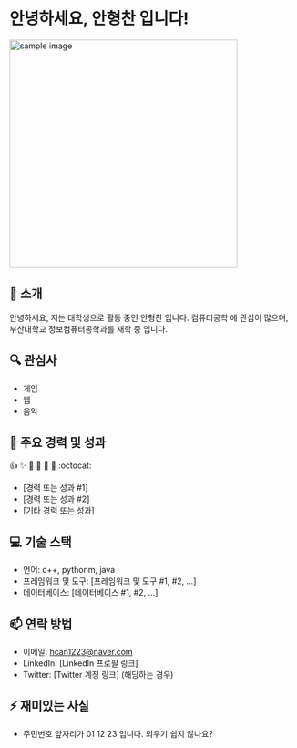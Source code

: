 # 안녕하세요, 안형찬 입니다!
<a href="#"><img src="https://github.com/..각자절대경로../images/markdown_syntax.jpg" width="400px"
alt="sample image"></a> 

## 👋 소개
안녕하세요, 저는 대학생으로 활동 중인 안형찬 입니다. 컴퓨터공학 에 관심이 많으며, 부산대학교 정보컴퓨터공학과를 재학 중 입니다.

## 🔍 관심사
- 게임
- 웹
- 음악

## 🌟 주요 경력 및 성과
:+1: :sparkles: :camel: :tada:
:rocket: :metal: :octocat:
- [경력 또는 성과 #1]
- [경력 또는 성과 #2]
- [기타 경력 또는 성과]

## 💻 기술 스택
- 언어: c++, pythonm, java
- 프레임워크 및 도구: [프레임워크 및 도구 #1, #2, ...]
- 데이터베이스: [데이터베이스 #1, #2, ...]

## 📫 연락 방법
- 이메일: hcan1223@naver.com
- LinkedIn: [LinkedIn 프로필 링크]
- Twitter: [Twitter 계정 링크] (해당하는 경우)

## ⚡ 재미있는 사실
- 주민번호 앞자리가 01 12 23 입니다. 외우기 쉽지 않나요?
